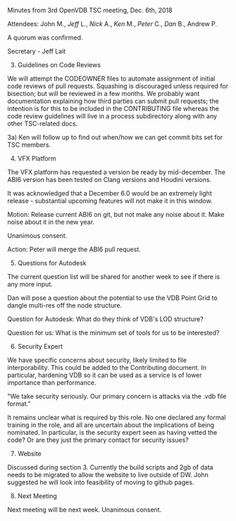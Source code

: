 Minutes from 3rd OpenVDB TSC meeting, Dec. 6th, 2018

Attendees: John M., *Jeff* L., *Nick* A., *Ken* M., *Peter* C., *Dan* B., Andrew P.

A quorum was confirmed.

Secretary - Jeff Lait

3) Guidelines on Code Reviews

We will attempt the CODEOWNER files to automate assignment of initial
code reviews of pull requests.   Squashing is discouraged unless
required for bisection; but will be reviewed in a few months.  We
probably want documentation explaining how third parties can submit
pull requests; the intention is for this to be included in the CONTRIBUTING file whereas the code review guidelines will live in a process subdirectory along with any other TSC-related docs.

3a) Ken will follow up to find out when/how we can get commit bits set
for TSC members.

4) VFX Platform

The VFX platform has requested a version be ready by mid-december.
The ABI6 version has been tested on Clang versions and Houdini
versions.

It was acknowledged that a December 6.0 would be an extremely light
release - substantial upcoming features will not make it in this
window.

Motion: Release current ABI6 on git, but not make any noise about it.
Make noise about it in the new year.

Unanimous consent.

Action: Peter will merge the ABI6 pull request.

5) Questions for Autodesk

The current question list will be shared for another week to see if
there is any more input.

Dan will pose a question about the potential to use the VDB Point Grid
to dangle multi-res off the node structure.

Question for Autodesk: What do they think of VDB's LOD structure?

Question for us: What is the minimum set of tools for us to be interested?

6) Security Expert

We have specific concerns about security, likely limited to file
interporability.   This could be added to the Contributing document.
In particular, hardening VDB so it can be used as a service is of
lower importance than performance.

"We take security seriously.  Our primary concern is attacks via the
.vdb file format."

It remains unclear what is required by this role.  No one declared any
formal training in the role, and all are uncertain about the
implications of being nominated.  In particular, is the security
expert seen as having vetted the code?  Or are they just the primary
contact for security issues?

7) Website

Discussed during section 3.   Currently the build scripts and 2gb of
data needs to be migrated to allow the website to live outside of DW.
John suggested he will look into feasibility of moving to github
pages.

8) Next Meeting

Next meeting will be next week.  Unanimous consent.
